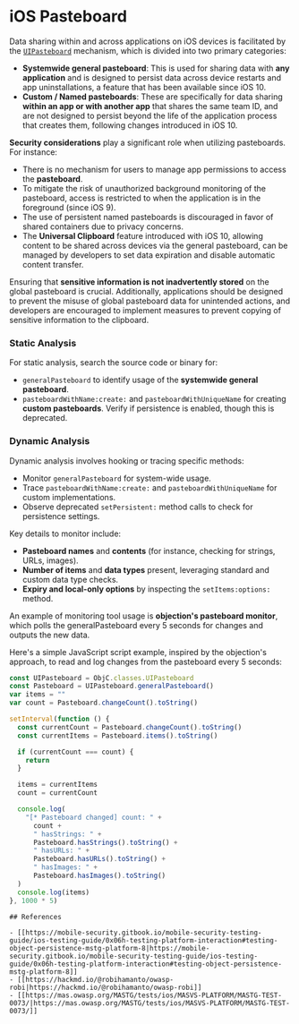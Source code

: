 # iOS Pasteboard



Data sharing within and across applications on iOS devices is facilitated by the [`UIPasteboard`](https://developer.apple.com/documentation/uikit/uipasteboard) mechanism, which is divided into two primary categories:

- **Systemwide general pasteboard**: This is used for sharing data with **any application** and is designed to persist data across device restarts and app uninstallations, a feature that has been available since iOS 10.
- **Custom / Named pasteboards**: These are specifically for data sharing **within an app or with another app** that shares the same team ID, and are not designed to persist beyond the life of the application process that creates them, following changes introduced in iOS 10.

**Security considerations** play a significant role when utilizing pasteboards. For instance:

- There is no mechanism for users to manage app permissions to access the **pasteboard**.
- To mitigate the risk of unauthorized background monitoring of the pasteboard, access is restricted to when the application is in the foreground (since iOS 9).
- The use of persistent named pasteboards is discouraged in favor of shared containers due to privacy concerns.
- The **Universal Clipboard** feature introduced with iOS 10, allowing content to be shared across devices via the general pasteboard, can be managed by developers to set data expiration and disable automatic content transfer.

Ensuring that **sensitive information is not inadvertently stored** on the global pasteboard is crucial. Additionally, applications should be designed to prevent the misuse of global pasteboard data for unintended actions, and developers are encouraged to implement measures to prevent copying of sensitive information to the clipboard.

### Static Analysis

For static analysis, search the source code or binary for:

- `generalPasteboard` to identify usage of the **systemwide general pasteboard**.
- `pasteboardWithName:create:` and `pasteboardWithUniqueName` for creating **custom pasteboards**. Verify if persistence is enabled, though this is deprecated.

### Dynamic Analysis

Dynamic analysis involves hooking or tracing specific methods:

- Monitor `generalPasteboard` for system-wide usage.
- Trace `pasteboardWithName:create:` and `pasteboardWithUniqueName` for custom implementations.
- Observe deprecated `setPersistent:` method calls to check for persistence settings.

Key details to monitor include:

- **Pasteboard names** and **contents** (for instance, checking for strings, URLs, images).
- **Number of items** and **data types** present, leveraging standard and custom data type checks.
- **Expiry and local-only options** by inspecting the `setItems:options:` method.

An example of monitoring tool usage is **objection's pasteboard monitor**, which polls the generalPasteboard every 5 seconds for changes and outputs the new data.

Here's a simple JavaScript script example, inspired by the objection's approach, to read and log changes from the pasteboard every 5 seconds:

```javascript
const UIPasteboard = ObjC.classes.UIPasteboard
const Pasteboard = UIPasteboard.generalPasteboard()
var items = ""
var count = Pasteboard.changeCount().toString()

setInterval(function () {
  const currentCount = Pasteboard.changeCount().toString()
  const currentItems = Pasteboard.items().toString()

  if (currentCount === count) {
    return
  }

  items = currentItems
  count = currentCount

  console.log(
    "[* Pasteboard changed] count: " +
      count +
      " hasStrings: " +
      Pasteboard.hasStrings().toString() +
      " hasURLs: " +
      Pasteboard.hasURLs().toString() +
      " hasImages: " +
      Pasteboard.hasImages().toString()
  )
  console.log(items)
}, 1000 * 5)
```
```
## References

- [[https://mobile-security.gitbook.io/mobile-security-testing-guide/ios-testing-guide/0x06h-testing-platform-interaction#testing-object-persistence-mstg-platform-8|https://mobile-security.gitbook.io/mobile-security-testing-guide/ios-testing-guide/0x06h-testing-platform-interaction#testing-object-persistence-mstg-platform-8]]
- [[https://hackmd.io/@robihamanto/owasp-robi|https://hackmd.io/@robihamanto/owasp-robi]]
- [[https://mas.owasp.org/MASTG/tests/ios/MASVS-PLATFORM/MASTG-TEST-0073/|https://mas.owasp.org/MASTG/tests/ios/MASVS-PLATFORM/MASTG-TEST-0073/]]





